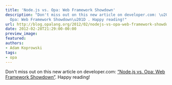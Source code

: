 ```yaml
---
title: 'Node.js vs. Opa: Web Framework Showdown'
description: "Don't miss out on this new article on developer.com: \u201CNode.js vs.
  Opa: Web Framework Showdown\u201D . Happy reading!"
url: http://blog.opalang.org/2012/02/nodejs-vs-opa-web-framework-showdown.html
date: 2012-02-28T21:29:00-00:00
preview_image:
featured:
authors:
- Adam Koprowski
tags:
- opa
---
```


<div class="sectionbody">
<div class="paragraph"><p>Don't miss out on this new article on developer.com: <a href="http://www.developer.com/open/node.js-opa-javascript-framework.html">&ldquo;Node.js vs. Opa: Web Framework Showdown&rdquo;</a>. Happy reading!</p></div>
</div>
